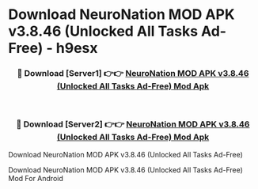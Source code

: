 # Download NeuroNation MOD APK v3.8.46 (Unlocked All Tasks Ad-Free) - h9esx


<div align="center">
<h3>🔴 Download [Server1] 👉👉 <a href="https://apk-comot.site?title=NeuroNation_MOD_APK_v3.8.46_(Unlocked_All_Tasks_Ad-Free)">NeuroNation MOD APK v3.8.46 (Unlocked All Tasks Ad-Free) Mod Apk</a></h3><br>
<h3>🔴 Download [Server2] 👉👉 <a href="https://apk-comot.site?title=NeuroNation_MOD_APK_v3.8.46_(Unlocked_All_Tasks_Ad-Free)">NeuroNation MOD APK v3.8.46 (Unlocked All Tasks Ad-Free) Mod Apk</a></h3>
</div>



Download NeuroNation MOD APK v3.8.46 (Unlocked All Tasks Ad-Free) 

Download NeuroNation MOD APK v3.8.46 (Unlocked All Tasks Ad-Free) Mod For Android